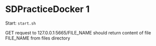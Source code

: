 # SDPracticeDocker 1
Start: `start.sh`

GET request to 127.0.0.1:5665/FILE_NAME should return content of file FILE_NAME from files directory

